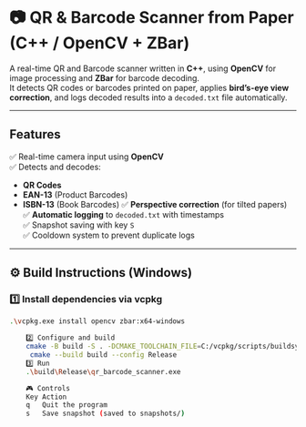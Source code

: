 # 📷 QR & Barcode Scanner from Paper (C++ / OpenCV + ZBar)

A real-time QR and Barcode scanner written in **C++**, using **OpenCV** for image processing and **ZBar** for barcode decoding.  
It detects QR codes or barcodes printed on paper, applies **bird’s-eye view correction**, and logs decoded results into a `decoded.txt` file automatically.

---

## Features

✅ Real-time camera input using **OpenCV**  
✅ Detects and decodes:
- **QR Codes**
- **EAN-13** (Product Barcodes)
- **ISBN-13** (Book Barcodes)
✅ **Perspective correction** (for tilted papers)  
✅ **Automatic logging** to `decoded.txt` with timestamps  
✅ Snapshot saving with key `S`  
✅ Cooldown system to prevent duplicate logs  

---

## ⚙️ Build Instructions (Windows)

### 1️⃣ Install dependencies via vcpkg
```bash
.\vcpkg.exe install opencv zbar:x64-windows

    2️⃣ Configure and build
    cmake -B build -S . -DCMAKE_TOOLCHAIN_FILE=C:/vcpkg/scripts/buildsystems/vcpkg.cmake -DVCPKG_TARGET_TRIPLET=x64-windows
     cmake --build build --config Release
    3️⃣ Run
    .\build\Release\qr_barcode_scanner.exe

    🎮 Controls
    Key	Action
    q	Quit the program
    s	Save snapshot (saved to snapshots/)
